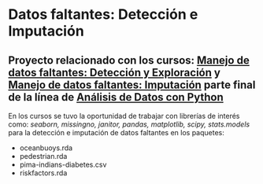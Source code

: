 # Datos faltantes: Detección e Imputación

## Proyecto relacionado con los cursos: [Manejo de datos faltantes: Detección y Exploración](https://platzi.com/cursos/datos-faltantes/) y [Manejo de datos faltantes: Imputación](https://platzi.com/cursos/datos-faltantes-imputacion/) parte final de la línea de [Análisis de Datos con Python](https://platzi.com/p/mhernandezgu/ruta/8271-data-analyst-python/diploma/detalle/)
En los cursos se tuvo la oportunidad de trabajar con librerías de interés como: *seaborn, missingno, janitor, pandas, matplotlib, scipy, stats.models* para la detección e imputación de datos faltantes en los paquetes:
* oceanbuoys.rda
* pedestrian.rda 
* pima-indians-diabetes.csv
* riskfactors.rda
